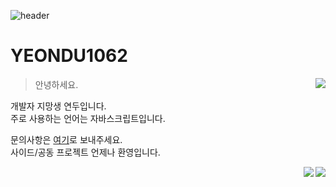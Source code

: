 ![header](https://capsule-render.vercel.app/api?type=waving&color=8EC96D&height=250&section=header)
# **YEONDU1062**
<img align='right' src="https://github-readme-stats.vercel.app/api/top-langs/?username=yeondu1062&layout=compact&hide_title=true&border_radius=0"/>

> 안녕하세요.

개발자 지망생 연두입니다.  
주로 사용하는 언어는 자바스크립트입니다.

문의사항은 [여기](https://open.kakao.com/me/yeonduhaeyo)로 보내주세요.  
사이드/공동 프로젝트 언제나 환영입니다.
<div>
  <img align='right' src="https://img.shields.io/badge/Node.js-F3F3F3?style=for-the-badge&logo=Node.js&logoColor=black"/>
  <img align='right' src="https://img.shields.io/badge/git-F3F3F3.svg?style=for-the-badge&logo=git&logoColor=black"/>&nbsp;
</div>
